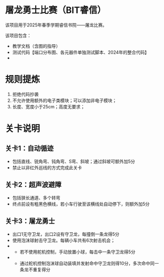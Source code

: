 # 屠龙勇士比赛（BIT睿信）
该项目用于2025年春季学期睿信书院——屠龙比赛。

该项目包含：
- 教学文档（含图的指导）
- 测试代码【端口分布图、各元器件单独测试脚本、2024年的整合代码】
- 

# 规则提炼
1. 拒绝代码抄袭
2. 不允许使用额外的电子类模块；可以添加非电子模块；
3. 长度、宽度小于25cm；高度无要求；

# 关卡说明
## 关卡1：自动循迹
- 包括直线、锐角弯、钝角弯、S弯、斜坡；通过斜坡可额外加5分
- 禁止以非红外巡线的方式完成此关卡

## 关卡2：超声波避障
- 包括狭长通道、多个转弯
- 终点前设有粗黑色横线，若小车行驶至该横线处自动停下，则额外加5分

## 关卡3：屠龙勇士
- 出口1无守卫龙，出口2设有守卫龙，每撞倒一条龙得5分
- 使用泡沫球射击守卫龙。每辆小车共有6次射击机会；
- - 若不使用舵机控制，手动放置小球，每击中一条守卫龙得5分
- - 通过舵机控制泡沫球自动装填并发射命中守卫龙则得10分，多次命中同一条龙不重复得分